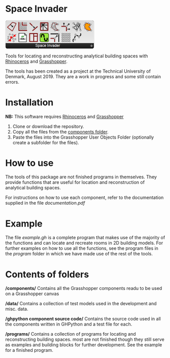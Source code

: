 # Space Invader
<img align="center" src="https://raw.githubusercontent.com/deswaks/space-invader/master/data/space-invader.png" width="280"/>

Tools for locating and reconstructing analytical building spaces with <a href="https://www.rhino3d.com/">Rhinoceros</a> and <a href="https://www.grasshopper3d.com/">Grasshopper</a>.

The tools has been created as a project at the Technical University of Denmark, August 2019. They are a work in progress and some still contain errors.

# Installation
<b>NB:</b> This software requires <a href="https://www.rhino3d.com/">Rhinoceros</a> and <a href="https://www.grasshopper3d.com/">Grasshopper</a>
1. Clone or download the repository.
2. Copy all the files from the <a href="https://github.com/deswaks/space-invader/tree/master/components">components folder</a>.
3. Paste the files into the Grasshopper User Objects Folder (optionally create a subfolder for the files).

# How to use
The tools of this package are not finished programs in themselves. They provide functions that are useful for location and reconstruction of analytical building spaces.

For instructions on how to use each component, refer to the documentation supplied in the file <i>documentation.pdf</i>

# Example
The file <i>example.gh</i> is a complete program that makes use of the majority of the functions and can locate and recreate rooms in 2D building models. For further examples on how to use all the functions, see the program files in the <i>program</i> folder in which we have made use of the rest of the tools.

# Contents of folders
<b>/components/</b> Contains all the Grasshopper components readu to be used on a Grasshopper canvas

<b>/data/</b> Contains a collection of test models used in the development and misc. data.

<b>/ghpython component source code/</b> Contains the source code used in all the components written in GHPython and a test file for each.

<b>/programs/</b> Contains a collection of programs for locating and reconstructing building spaces. most are not finished though they still serve as examples and building blocks for further development. See the example for a finished program.
